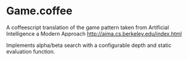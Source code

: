 Game.coffee
===========

A coffeescript translation of the game pattern taken from Artificial Intelligence a Modern Approach <http://aima.cs.berkeley.edu/index.html>

Implements alpha/beta search with a configurable depth and static evaluation function.


